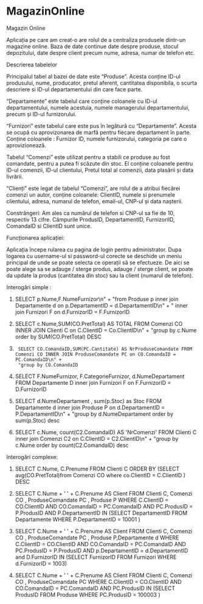 # MagazinOnline
Magazin Online


Aplicația pe care am creat-o are rolul de a centraliza produsele dintr-un magazine online. Baza de date continue date despre produse, stocul depozitului, date despre client precum nume, adresa, numar de telefon etc. 

Descrierea tabelelor

Principalul tabel al bazei de date este “Produse”. Acesta conține ID-ul produsului, nume, producator, pretul aferent, cantitatea disponibila, o scurta descriere si ID-ul departamentului din care face parte.

“Departamente” este tabelul care conține coloanele cu ID-ul departamentului, numele acestuia, numele managerului departamentului, precum și ID-ul furnizorului.

“Furnizori” este tabelul care este pus în legătură cu “Departamente”. Acesta se ocupă cu aprovizonarea de marfă pentru fiecare departament în parte. Conține coloanele : Furnizor ID, numele furnizorului, categoria pe care o aprovizionează.

Tabelul  “Comenzi” este utilizat pentru a stabili ce produse au fost comandate, pentru a putea fi scăzute din stoc. El conține coloanele pentru ID-ul comenzii, ID-ul clientului, Pretul total al comenzii, data plasării și data livrării.

“Clienți” este legat de tabelul  “Comenzi”, are rolul de a atribui fiecărei comenzi un autor, conține coloanele: ClientID, numele si prenumele clientului, adresa, numarul de telefon, email-ul, CNP-ul și data nașterii.   


 Constrângeri:
Am ales ca numărul de telefon si CNP-ul sa fie de 10, respectiv 13 cifre.
Câmpurile ProdusID, DepartamentID, FurnizoriID, ComandaID si ClientID sunt unice.

Funcționarea aplicației:

Aplicația începe rularea cu pagina de login pentru administrator.
Dupa logarea cu username-ul si password-ul corecte se deschide un meniu principal de unde se poate selecta ce operații să se efectueze. De aici se poate alege sa se adauge / sterge produs, adauge / sterge client, se poate da update la produs (cantitatea din stoc) sau la client (numarul de telefon). 


Interogări simple :

1. 	SELECT p.Nume,F.NumeFurnizor\n" +
        "from Produse p inner join Departamente d  on p.DepartamentID = d.DepartamentID\n" +
        "    inner join Furnizori F on d.FurnizorID = F.FurnizorID

2. 	SELECT c.Nume,SUM(CO.PretTotal) AS TOTAL FROM Comenzi CO INNER JOIN Clienti C on C.ClientID = Co.ClientID\n" +
        "group by c.Nume order by SUM(CO.PretTotal) DESC

3.  	SELECT CO.ComandaID,SUM(PC.Cantitate) AS NrProduseComandate FROM Comenzi CO INNER JOIN ProduseComandate PC on CO.ComandaID = PC.ComandaID\n" +
        "group by CO.ComandaID

4. 	SELECT F.NumeFurnizor, F.CategorieFurnizor, d.NumeDepartament FROM Departamente D inner join Furnizori F on F.FurnizorID = D.FurnizorID

5. 	SELECT d.NumeDepartament  , sum(p.Stoc) as Stoc FROM Departamente d inner join Produse P on d.DepartamentID = P.DepartamentID\n" +
        "group by d.NumeDepartament order by sum(p.Stoc) desc

6. 	SELECT c.Nume, count(C2.ComandaID) AS 'NrComenzi' FROM Clienti C inner join Comenzi C2 on C.ClientID = C2.ClientID\n" +
        "group by c.Nume order by count(C2.ComandaID) desc

Interogări complexe: 

1. 	SELECT C.Nume, C.Prenume
FROM Clienti C
ORDER BY (SELECT avg(CO.PretTotal)from Comenzi CO
     where co.ClientID = C.ClientID ) DESC

2. 	SELECT C.Nume + ' ' + C.Prenume AS Client
FROM Clienti C, Comenzi CO , ProduseComandate PC , Produse P
WHERE C.ClientID = CO.ClientID AND CO.ComandaID = PC.ComandaID  AND PC.ProdusID = P.ProdusID AND P.DepartamentID IN
                              (SELECT DepartamentID FROM Departamente WHERE P.DepartamentID = 10001 )

3. 	SELECT C.Nume + ' ' + C.Prenume AS Client
FROM Clienti C, Comenzi CO , ProduseComandate PC , Produse P,Departamente d
WHERE C.ClientID = CO.ClientID AND CO.ComandaID = PC.ComandaID  AND PC.ProdusID = P.ProdusID AND p.DepartamentID = d.DepartamentID and D.FurnizorID IN
                                                                                                 (SELECT FurnizorID FROM Furnizori WHERE d.FurnizorID = 1003)

4. 	SELECT C.Nume + ' ' + C.Prenume AS Client
FROM Clienti C, Comenzi CO , ProduseComandate PC
WHERE C.ClientID = CO.ClientID AND CO.ComandaID = PC.ComandaID AND PC.ProdusID IN (SELECT ProdusID FROM Produse WHERE PC.ProdusID = 100003 )



